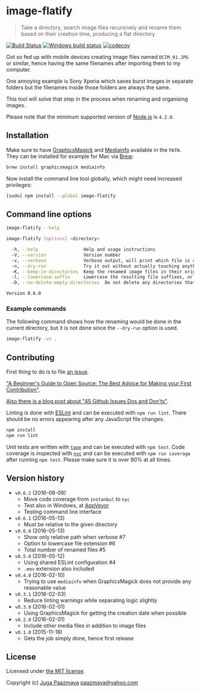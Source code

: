 # image-flatify

> Take a directory, search image files recursively and rename them based on their creation time, producing a flat directory

[![Build Status](https://travis-ci.org/paazmaya/image-flatify.svg?branch=master)](https://travis-ci.org/paazmaya/image-flatify)
[![Windows build status](https://ci.appveyor.com/api/projects/status/h561l3h2l26aobr1/branch/master?svg=true)](https://ci.appveyor.com/project/paazmaya/image-flatify/branch/master)
[![codecov](https://codecov.io/gh/paazmaya/image-flatify/branch/master/graph/badge.svg)](https://codecov.io/gh/paazmaya/image-flatify)

Got so fed up with mobile devices creating image files named `DCIM_01.JPG`
or similar, hence having the same filenames after importing them to my
computer.

One annoying example is Sony Xperia which saves burst images in separate folders
but the filenames inside those folders are always the same.

This tool will solve that step in the process when renaming and organising
images.

Please note that the minimum supported version of [Node.js](https://nodejs.org/en/) is `4.2.0`.

## Installation

Make sure to have [GraphicsMagick](http://www.graphicsmagick.org/) and [Mediainfo](https://mediaarea.net/en/MediaInfo)
available in the `PATH`.
They can be installed for example for Mac via [Brew](http://brew.sh):

```sh
brew install graphicsmagick mediainfo
```

Now install the command line tool globally, which might need increased privileges:

```sh
[sudo] npm install --global image-flatify
```

## Command line options

```sh
image-flatify --help
```

```sh
image-flatify [options] <directory>

  -h, --help                 Help and usage instructions
  -V, --version              Version number
  -v, --verbose              Verbose output, will print which file is currently being processed
  -n, --dry-run              Try it out without actually touching anything
  -K, --keep-in-directories  Keep the renamed image files in their original directory
  -l, --lowercase-suffix     Lowercase the resulting file suffixes, or use as is by default
  -D, --no-delete-empty-directories  Do not delete any directories that become empty after processing

Version 0.6.0
```

### Example commands

The following command shows how the renaming would be done in the current directory, but it is
not done since the `--dry-run` option is used.

```sh
image-flatify -vn .
```

## Contributing

First thing to do is to file [an issue](https://github.com/paazmaya/image-flatify/issues).

["A Beginner's Guide to Open Source: The Best Advice for Making your First Contribution"](http://hf.heidilabs.com/blog/a-beginners-guide-to-open-source-making-your-first-contribution).

[Also there is a blog post about "45 Github Issues Dos and Don’ts"](https://davidwalsh.name/45-github-issues-dos-donts).

Linting is done with [ESLint](http://eslint.org) and can be executed with `npm run lint`.
There should be no errors appearing after any JavaScript file changes.

```sh
npm install
npm run lint
```

Unit tests are written with [`tape`](https://github.com/substack/tape) and can be executed with `npm test`.
Code coverage is inspected with [`nyc`](https://github.com/istanbuljs/nyc) and
can be executed with `npm run coverage` after running `npm test`.
Please make sure it is over 90% at all times.

## Version history

* `v0.6.2` (2016-08-09)
    - Move code coverage from `instanbul` to `nyc`
    - Test also in Windows, at [AppVeyor](https://ci.appveyor.com/project/paazmaya/image-flatify)
    - Testing command line interface
* `v0.6.1` (2016-05-13)
  - Must be relative to the given directory
* `v0.6.0` (2016-05-13)
  - Show only relative path when verbose #7
  - Option to lowercase file extension #6
  - Total number of renamed files #5
* `v0.5.0` (2016-05-12)
  - Using shared ESLint configuration #4
  - `.mov` extension also included
* `v0.4.0` (2016-02-10)
    - Trying to use `mediainfo` when GraphicsMagick does not provide any reasonable value
* `v0.3.1` (2016-02-03)
    - Reduce linting warnings while separating logic slightly
* `v0.3.0` (2016-02-01)
    - Using GraphicsMagick for getting the creation date when possible
* `v0.2.0` (2016-02-01)
    - Include other media files in addition to image files
* `v0.1.0` (2015-11-18)
    - Gets the job simply done, hence first release

## License

Licensed under [the MIT license](LICENSE).

Copyright (c) [Juga Paazmaya](https://paazmaya.fi) <paazmaya@yahoo.com>

